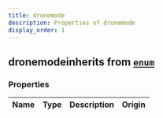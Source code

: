 ```yaml
---
title: dronemode
description: Properties of dronemode
display_order: 1
---
```


## dronemodeinherits from [`enum`](./enum.html)

### Properties

| Name | Type | Description | Origin |
|------|------|-------------|--------|

